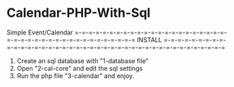 # Calendar-PHP-With-Sql
Simple Event/Calendar
=-=-=-=-=-=-=-=-=-=-=-=-=-=-=-=-=-=-=-=-=-=-=-=-=-=-=-=-=-=-=-=-=-=-=-=-=-=-=-=-=
INSTALL
=-=-=-=-=-=-=-=-=-=-=-=-=-=-=-=-=-=-=-=-=-=-=-=-=-=-=-=-=-=-=-=-=-=-=-=-=-=-=-=-=
1. Create an sql database with "1-database file"
2. Open "2-cal-core" and edit the sql settings
3. Run the php file "3-calendar" and enjoy.
